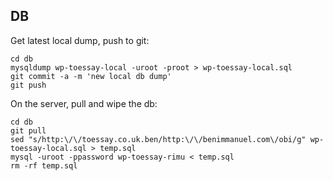 ## DB

Get latest local dump, push to git:

    cd db
    mysqldump wp-toessay-local -uroot -proot > wp-toessay-local.sql
    git commit -a -m 'new local db dump'
    git push

On the server, pull and wipe the db:

    cd db
    git pull
    sed "s/http:\/\/toessay.co.uk.ben/http:\/\/benimmanuel.com\/obi/g" wp-toessay-local.sql > temp.sql
    mysql -uroot -ppassword wp-toessay-rimu < temp.sql
    rm -rf temp.sql
    
